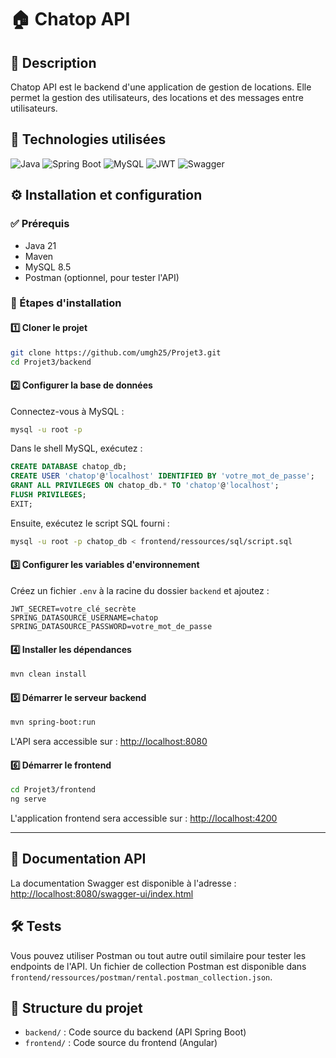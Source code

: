 # 🏠 Chatop API

## 📌 Description
Chatop API est le backend d'une application de gestion de locations. Elle permet la gestion des utilisateurs, des locations et des messages entre utilisateurs.

## 🚀 Technologies utilisées
![Java](https://img.shields.io/badge/Java-21-red?logo=openjdk&logoColor=white)
![Spring Boot](https://img.shields.io/badge/Spring%20Boot-3.4.3-brightgreen?logo=spring&logoColor=white)
![MySQL](https://img.shields.io/badge/MySQL-8.5-blue?logo=mysql&logoColor=white)
![JWT](https://img.shields.io/badge/JWT-Security-yellow?logo=jsonwebtokens&logoColor=white)
![Swagger](https://img.shields.io/badge/Swagger-API-green?logo=swagger&logoColor=white)


## ⚙️ Installation et configuration

### ✅ Prérequis
- Java 21
- Maven
- MySQL 8.5
- Postman (optionnel, pour tester l'API)

### 🔧 Étapes d'installation

#### 1️⃣ Cloner le projet
```bash
git clone https://github.com/umgh25/Projet3.git
cd Projet3/backend
```

#### 2️⃣ Configurer la base de données
Connectez-vous à MySQL :
```bash
mysql -u root -p
```
Dans le shell MySQL, exécutez :
```sql
CREATE DATABASE chatop_db;
CREATE USER 'chatop'@'localhost' IDENTIFIED BY 'votre_mot_de_passe';
GRANT ALL PRIVILEGES ON chatop_db.* TO 'chatop'@'localhost';
FLUSH PRIVILEGES;
EXIT;
```
Ensuite, exécutez le script SQL fourni :
```bash
mysql -u root -p chatop_db < frontend/ressources/sql/script.sql
```

#### 3️⃣ Configurer les variables d'environnement
Créez un fichier `.env` à la racine du dossier `backend` et ajoutez :
```env
JWT_SECRET=votre_clé_secrète
SPRING_DATASOURCE_USERNAME=chatop
SPRING_DATASOURCE_PASSWORD=votre_mot_de_passe
```

#### 4️⃣ Installer les dépendances
```bash
mvn clean install
```

#### 5️⃣ Démarrer le serveur backend
```bash
mvn spring-boot:run
```
L'API sera accessible sur : [http://localhost:8080](http://localhost:8080)

#### 6️⃣ Démarrer le frontend
```bash
cd Projet3/frontend
ng serve
```
L'application frontend sera accessible sur : [http://localhost:4200](http://localhost:4200)

---

## 📝 Documentation API
La documentation Swagger est disponible à l'adresse : [http://localhost:8080/swagger-ui/index.html](http://localhost:8080/swagger-ui/index.html)

## 🛠️ Tests
Vous pouvez utiliser Postman ou tout autre outil similaire pour tester les endpoints de l'API. Un fichier de collection Postman est disponible dans `frontend/ressources/postman/rental.postman_collection.json`.

## 📂 Structure du projet
- `backend/` : Code source du backend (API Spring Boot)
- `frontend/` : Code source du frontend (Angular)
